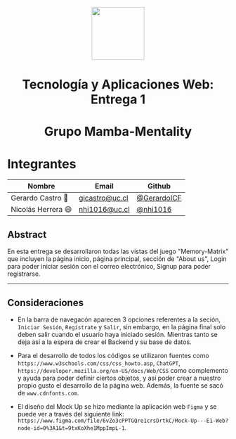 <p align="center">
  <img src="https://upload.wikimedia.org/wikipedia/commons/thumb/8/84/Escudo_de_la_Pontificia_Universidad_Cat%C3%B3lica_de_Chile.svg/1200px-Escudo_de_la_Pontificia_Universidad_Cat%C3%B3lica_de_Chile.svg.png" width="120px">
    <h1 align="center">Tecnología y Aplicaciones Web: Entrega 1</h1>
    <h1 align="center">Grupo Mamba-Mentality</h1>
</p>

# Integrantes

| Nombre                     | Email                  | Github                                                   |
| -------------------------- | ---------------------- | -------------------------------------------------------- |
| Gerardo Castro :red_car:  | gicastro@uc.cl  | [@GerardoICF](https://github.com/GerardoICF)               |
| Nicolás Herrera :smile: | nhi1016@uc.cl   | [@nhi1016 ](https://github.com/nhi1016)        |

## Abstract

  En esta entrega se desarrollaron todas las vistas del juego "Memory-Matrix" que incluyen la página inicio, página principal, sección de "About us", Login para poder iniciar sesión con el correo electrónico, Signup para poder registrarse.

---
## Consideraciones

  + En la barra de navegacón aparecen 3 opciones referentes a la seción, `Iniciar Sesión`, `Registrate` y `Salir`, sin embargo, en la página final solo deben salir cuando el usuario haya iniciado sesión. Mientras tanto se deja así a la espera de crear el Backend y su base de datos.

  + Para el desarrollo de todos los códigos se utilizaron fuentes como `https://www.w3schools.com/css/css_howto.asp`, `ChatGPT`, `https://developer.mozilla.org/en-US/docs/Web/CSS` como complemento y ayuda para poder definir ciertos objetos, y así poder crear a nuestro propio gusto el desarrollo de la página web. Además, la fuente se sacó de `www.cdnfonts.com`.

  + El diseño del Mock Up se hizo mediante la aplicación web `Figma` y se puede ver a través del siguiente link:
  `https://www.figma.com/file/6vZo3cPPTGQre1crsDrtkC/Mock-Up---E1-Web?node-id=0%3A1&t=9txKoXhe1MppImpL-1`.